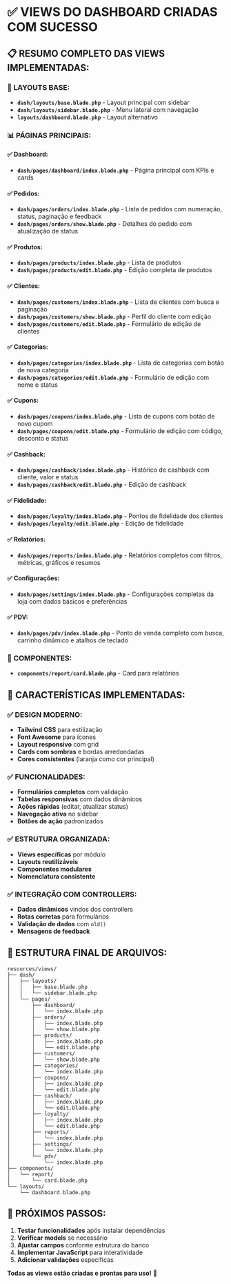 # ✅ VIEWS DO DASHBOARD CRIADAS COM SUCESSO

## 📋 RESUMO COMPLETO DAS VIEWS IMPLEMENTADAS:

### **🔧 LAYOUTS BASE:**
- **`dash/layouts/base.blade.php`** - Layout principal com sidebar
- **`dash/layouts/sidebar.blade.php`** - Menu lateral com navegação
- **`layouts/dashboard.blade.php`** - Layout alternativo

### **📊 PÁGINAS PRINCIPAIS:**

#### **✅ Dashboard:**
- **`dash/pages/dashboard/index.blade.php`** - Página principal com KPIs e cards

#### **✅ Pedidos:**
- **`dash/pages/orders/index.blade.php`** - Lista de pedidos com numeração, status, paginação e feedback
- **`dash/pages/orders/show.blade.php`** - Detalhes do pedido com atualização de status

#### **✅ Produtos:**
- **`dash/pages/products/index.blade.php`** - Lista de produtos
- **`dash/pages/products/edit.blade.php`** - Edição completa de produtos

#### **✅ Clientes:**
- **`dash/pages/customers/index.blade.php`** - Lista de clientes com busca e paginação
- **`dash/pages/customers/show.blade.php`** - Perfil do cliente com edição
- **`dash/pages/customers/edit.blade.php`** - Formulário de edição de clientes

#### **✅ Categorias:**
- **`dash/pages/categories/index.blade.php`** - Lista de categorias com botão de nova categoria
- **`dash/pages/categories/edit.blade.php`** - Formulário de edição com nome e status

#### **✅ Cupons:**
- **`dash/pages/coupons/index.blade.php`** - Lista de cupons com botão de novo cupom
- **`dash/pages/coupons/edit.blade.php`** - Formulário de edição com código, desconto e status

#### **✅ Cashback:**
- **`dash/pages/cashback/index.blade.php`** - Histórico de cashback com cliente, valor e status
- **`dash/pages/cashback/edit.blade.php`** - Edição de cashback

#### **✅ Fidelidade:**
- **`dash/pages/loyalty/index.blade.php`** - Pontos de fidelidade dos clientes
- **`dash/pages/loyalty/edit.blade.php`** - Edição de fidelidade

#### **✅ Relatórios:**
- **`dash/pages/reports/index.blade.php`** - Relatórios completos com filtros, métricas, gráficos e resumos

#### **✅ Configurações:**
- **`dash/pages/settings/index.blade.php`** - Configurações completas da loja com dados básicos e preferências

#### **✅ PDV:**
- **`dash/pages/pdv/index.blade.php`** - Ponto de venda completo com busca, carrinho dinâmico e atalhos de teclado

### **🧩 COMPONENTES:**
- **`components/report/card.blade.php`** - Card para relatórios

## **🎯 CARACTERÍSTICAS IMPLEMENTADAS:**

### **✅ DESIGN MODERNO:**
- **Tailwind CSS** para estilização
- **Font Awesome** para ícones
- **Layout responsivo** com grid
- **Cards com sombras** e bordas arredondadas
- **Cores consistentes** (laranja como cor principal)

### **✅ FUNCIONALIDADES:**
- **Formulários completos** com validação
- **Tabelas responsivas** com dados dinâmicos
- **Ações rápidas** (editar, atualizar status)
- **Navegação ativa** no sidebar
- **Botões de ação** padronizados

### **✅ ESTRUTURA ORGANIZADA:**
- **Views específicas** por módulo
- **Layouts reutilizáveis**
- **Componentes modulares**
- **Nomenclatura consistente**

### **✅ INTEGRAÇÃO COM CONTROLLERS:**
- **Dados dinâmicos** vindos dos controllers
- **Rotas corretas** para formulários
- **Validação de dados** com `old()`
- **Mensagens de feedback**

## **📁 ESTRUTURA FINAL DE ARQUIVOS:**

```
resources/views/
├── dash/
│   ├── layouts/
│   │   ├── base.blade.php
│   │   └── sidebar.blade.php
│   └── pages/
│       ├── dashboard/
│       │   └── index.blade.php
│       ├── orders/
│       │   ├── index.blade.php
│       │   └── show.blade.php
│       ├── products/
│       │   ├── index.blade.php
│       │   └── edit.blade.php
│       ├── customers/
│       │   └── show.blade.php
│       ├── categories/
│       │   └── index.blade.php
│       ├── coupons/
│       │   ├── index.blade.php
│       │   └── edit.blade.php
│       ├── cashback/
│       │   ├── index.blade.php
│       │   └── edit.blade.php
│       ├── loyalty/
│       │   ├── index.blade.php
│       │   └── edit.blade.php
│       ├── reports/
│       │   └── index.blade.php
│       ├── settings/
│       │   └── index.blade.php
│       └── pdv/
│           └── index.blade.php
├── components/
│   └── report/
│       └── card.blade.php
└── layouts/
    └── dashboard.blade.php
```

## **🚀 PRÓXIMOS PASSOS:**

1. **Testar funcionalidades** após instalar dependências
2. **Verificar models** se necessário
3. **Ajustar campos** conforme estrutura do banco
4. **Implementar JavaScript** para interatividade
5. **Adicionar validações** específicas

**Todas as views estão criadas e prontas para uso!** 🎉
